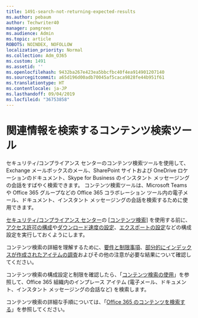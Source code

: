 ```yaml
---
title: 1491-search-not-returning-expected-results
ms.author: pebaum
author: Techwriter40
manager: pamgreen
ms.audience: Admin
ms.topic: article
ROBOTS: NOINDEX, NOFOLLOW
localization_priority: Normal
ms.collection: Adm_O365
ms.custom: 1491
ms.assetid: ''
ms.openlocfilehash: 9432ba267e423ea5bbcfbc40f4ea914901207140
ms.sourcegitcommit: a65d196d00adb70045af5caca9828fe44b951f61
ms.translationtype: HT
ms.contentlocale: ja-JP
ms.lasthandoff: 09/04/2019
ms.locfileid: "36753858"
---
```

# <a name="content-search-tool-to-find-relevant-info"></a>関連情報を検索するコンテンツ検索ツール

セキュリティ/コンプライアンス センターのコンテンツ検索ツールを使用して、Exchange メールボックスのメール、SharePoint サイトおよび OneDrive ロケーションのドキュメント、Skype for Business のインスタント メッセージングの会話をすばやく検索できます。 コンテンツ検索ツールは、Microsoft Teams や Office 365 グループなどの Office 365 コラボレーション ツール内の電子メール、ドキュメント、インスタント メッセージングの会話を検索するために使用できます。


[セキュリティ/コンプライアンス センター](https://sip.protection.office.com/homepage)の [[コンテンツ検索]](https://sip.protection.office.com/contentsearchbeta?ContentOnly=1) を使用する前に、[アクセス許可の構成](https://docs.microsoft.com/office365/securitycompliance/permissions-filtering-for-content-search)や[ダウンロード速度の設定](https://docs.microsoft.com/office365/securitycompliance/increase-download-speeds-when-exporting-ediscovery-results)、[エクスポートの設定](https://docs.microsoft.com/office365/securitycompliance/disable-reports-when-you-export-content-search-results)などの構成設定を実行しておくようにします。

コンテンツ検索の詳細を理解するために、[要件と制限事項](https://docs.microsoft.com/office365/securitycompliance/limits-for-content-search)、[部分的にインデックスが作成されたアイテムの調査](https://docs.microsoft.com/office365/securitycompliance/investigating-partially-indexed-items-in-ediscovery)およびその他の注意が必要な結果について確認してください。

コンテンツ検索の構成設定と制限を確認したら、「[コンテンツ検索の使用</a>」を参照して、Office 365 組織内のインプレース アイテム (電子メール、ドキュメント、インスタント メッセージングの会話など) を検索します](https://docs.microsoft.com/office365/securitycompliance/content-search)。

コンテンツ検索の詳細な手順については、「[Office 365 のコンテンツを検索する](https://docs.microsoft.com/office365/securitycompliance/search-for-content)」を参照してください。
